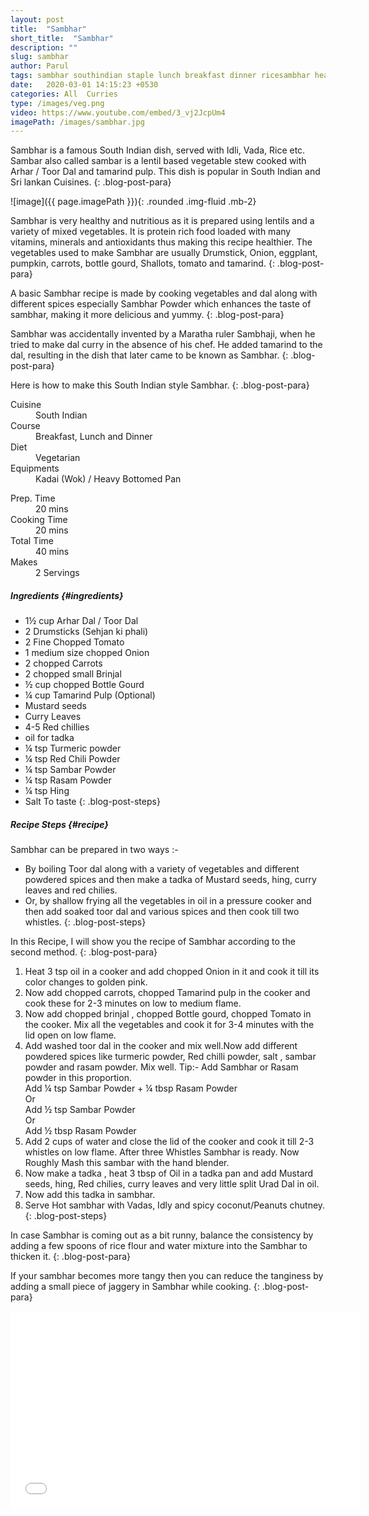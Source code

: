 ```yaml
---
layout: post
title:  "Sambhar"
short_title:  "Sambhar"
description: ""
slug: sambhar
author: Parul
tags: sambhar southindian staple lunch breakfast dinner ricesambhar healthy idlisambhar dosasambhar vadasambhar vegetable lentil stew mildspicy foodyindianmom protein richfood mixedvegetables tadka indian recipe popular srilankan cuisines arhardal toordal tastysambhar homestyle delicious
date:   2020-03-01 14:15:23 +0530
categories: All  Curries
type: /images/veg.png
video: https://www.youtube.com/embed/3_vj2JcpUm4
imagePath: /images/sambhar.jpg
---
```


Sambhar is a famous South Indian dish, served with Idli, Vada, Rice etc. Sambar also called sambar is a lentil based vegetable stew cooked with Arhar / Toor Dal and tamarind pulp. This dish is popular in South Indian and Sri lankan Cuisines.
{: .blog-post-para}

![image]({{ page.imagePath }}){: .rounded .img-fluid .mb-2}

Sambhar is very healthy and nutritious as it is prepared using lentils and a variety of mixed vegetables. It is protein rich food loaded with many vitamins, minerals  and antioxidants thus making this recipe healthier. The vegetables used to make Sambhar are usually Drumstick,  Onion, eggplant, pumpkin, carrots, bottle gourd, Shallots, tomato and tamarind.
{: .blog-post-para}

A basic Sambhar recipe is made by cooking vegetables and dal along with different spices especially Sambhar Powder which enhances the taste of sambhar, making it more delicious and yummy.
{: .blog-post-para}

Sambhar was accidentally invented by a Maratha ruler Sambhaji, when he tried to make dal curry in the absence of his chef. He added tamarind to the dal, resulting in the dish that later came to be known as Sambhar.
{: .blog-post-para}

Here is how to make this South Indian style Sambhar.
{: .blog-post-para}

<div class="row">
    <div class="col-md-6">
        <dl class="row">
            <dt class="col-sm-4">Cuisine</dt><dd class="col-sm-7">South Indian</dd>
            <dt class="col-sm-4">Course</dt><dd class="col-sm-7">Breakfast, Lunch and Dinner</dd>
            <dt class="col-sm-4">Diet</dt><dd class="col-sm-7">Vegetarian</dd>
            <dt class="col-sm-4">Equipments</dt><dd class="col-sm-7">Kadai (Wok) / Heavy Bottomed Pan</dd>
        </dl>
    </div>
    <div class="col-md-6">
        <dl class="row">
            <dt class="col-sm-5">Prep. Time</dt><dd class="col-sm-7">20 mins</dd>
            <dt class="col-sm-5">Cooking Time</dt><dd class="col-sm-7">20 mins</dd>
            <dt class="col-sm-5">Total Time</dt><dd class="col-sm-7">40 mins</dd>
            <dt class="col-sm-5">Makes</dt><dd class="col-sm-7">2 Servings</dd>
        </dl>
    </div>
</div>

##### **Ingredients** {#ingredients}
- 1½ cup Arhar Dal / Toor Dal
- 2 Drumsticks (Sehjan ki phali)
- 2 Fine Chopped Tomato
- 1 medium size chopped Onion
- 2  chopped Carrots
- 2 chopped small Brinjal
- ½ cup chopped Bottle Gourd
- ¼ cup  Tamarind Pulp (Optional)
- Mustard seeds
- Curry Leaves
- 4-5 Red chillies
- oil for tadka
- ¼ tsp Turmeric powder
- ¼ tsp Red Chili Powder
- ¼ tsp Sambar Powder
- ¼ tsp Rasam Powder
- ¼ tsp Hing
- Salt To taste
{: .blog-post-steps}


##### **Recipe Steps** {#recipe}
        
Sambhar can be prepared in two ways :-
- By boiling Toor dal along with a variety of vegetables and  different powdered spices and then make a tadka of Mustard seeds, hing, curry leaves and red chilies.
- Or, by shallow frying all the vegetables in oil in a pressure cooker and then add soaked toor dal and various spices and then cook till two whistles.
{: .blog-post-steps}

In this Recipe, I will show you the recipe of Sambhar according to the second method.
{: .blog-post-para}
        
1. Heat 3 tsp oil in a cooker and add chopped Onion in it and cook it till its color changes to golden pink.
1. Now add chopped carrots, chopped Tamarind pulp  in the cooker and cook these for 2-3 minutes on low to medium flame.
1. Now add chopped brinjal , chopped Bottle gourd, chopped Tomato in the cooker. Mix all the vegetables and cook it for 3-4 minutes with the lid open on low flame.
1. Add washed toor dal in the cooker and mix well.Now add different powdered spices like turmeric powder, Red chilli powder, salt , sambar powder and rasam powder. Mix well. Tip:-  Add Sambhar or Rasam powder in this proportion.<br>
                Add ¼ tsp Sambar Powder + ¼ tbsp Rasam Powder<br>
                Or<br>
                Add ½ tsp Sambar Powder<br>
                Or<br>
                Add ½ tbsp Rasam Powder
1. Add 2  cups of water and close the lid of the cooker and cook it till 2-3 whistles on low flame. After three Whistles Sambhar is ready. Now Roughly Mash this sambar with the hand blender.
1. Now make a  tadka , heat 3 tbsp of Oil in a tadka pan and add Mustard seeds, hing, Red chilies, curry leaves and very little split Urad Dal in oil.
1. Now add this tadka in  sambhar.
1. Serve Hot sambhar with Vadas, Idly  and spicy  coconut/Peanuts chutney.
{: .blog-post-steps}
        
<i class="fas fa-lightbulb"></i> In case Sambhar is coming out as a bit runny, balance the consistency by adding a few spoons of rice flour and water mixture into the Sambhar to thicken it.
{: .blog-post-para}

<i class="fas fa-lightbulb"></i> If your sambhar becomes more tangy then you can reduce the tanginess by adding a small piece of jaggery in Sambhar while cooking.
{: .blog-post-para}

<div class="row" id="video">
    <div class="col-md-12">
        <div class="embed-responsive embed-responsive-16by9">
            <iframe width="560" height="315" src="{{page.video}}" frameborder="0" allow="accelerometer; autoplay; encrypted-media; gyroscope; picture-in-picture" allowfullscreen></iframe>
        </div>
    </div>
</div>
<br>
